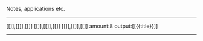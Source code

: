 Notes, applications etc.
***
[[]],[[]],[[]]
[[]],[[]],[[]]
[[]],[[]],[[]]
amount:8
output:[[{{title}}]]
***
```js

```